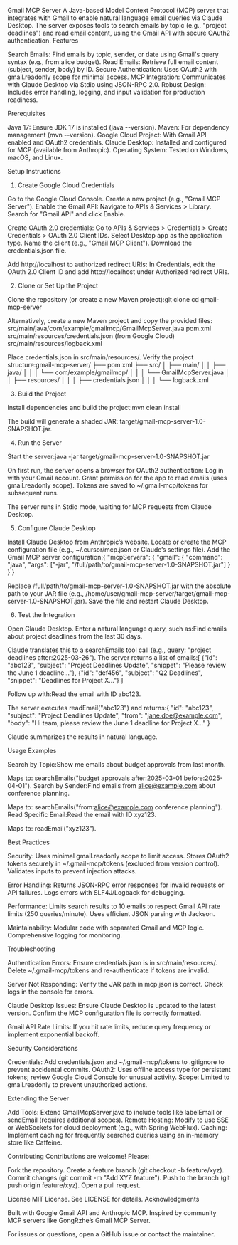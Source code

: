 Gmail MCP Server
A Java-based Model Context Protocol (MCP) server that integrates with Gmail to enable natural language email queries via Claude Desktop. The server exposes tools to search emails by topic (e.g., "project deadlines") and read email content, using the Gmail API with secure OAuth2 authentication.
Features

Search Emails: Find emails by topic, sender, or date using Gmail's query syntax (e.g., from:alice budget).
Read Emails: Retrieve full email content (subject, sender, body) by ID.
Secure Authentication: Uses OAuth2 with gmail.readonly scope for minimal access.
MCP Integration: Communicates with Claude Desktop via Stdio using JSON-RPC 2.0.
Robust Design: Includes error handling, logging, and input validation for production readiness.

Prerequisites

Java 17: Ensure JDK 17 is installed (java --version).
Maven: For dependency management (mvn --version).
Google Cloud Project: With Gmail API enabled and OAuth2 credentials.
Claude Desktop: Installed and configured for MCP (available from Anthropic).
Operating System: Tested on Windows, macOS, and Linux.

Setup Instructions
1. Create Google Cloud Credentials

Go to the Google Cloud Console.
Create a new project (e.g., "Gmail MCP Server").
Enable the Gmail API:
Navigate to APIs & Services > Library.
Search for "Gmail API" and click Enable.


Create OAuth 2.0 credentials:
Go to APIs & Services > Credentials > Create Credentials > OAuth 2.0 Client IDs.
Select Desktop app as the application type.
Name the client (e.g., "Gmail MCP Client").
Download the credentials.json file.


Add http://localhost to authorized redirect URIs:
In Credentials, edit the OAuth 2.0 Client ID and add http://localhost under Authorized redirect URIs.



2. Clone or Set Up the Project

Clone the repository (or create a new Maven project):git clone <repository-url>
cd gmail-mcp-server

Alternatively, create a new Maven project and copy the provided files:
src/main/java/com/example/gmailmcp/GmailMcpServer.java
pom.xml
src/main/resources/credentials.json (from Google Cloud)
src/main/resources/logback.xml


Place credentials.json in src/main/resources/.
Verify the project structure:gmail-mcp-server/
├── pom.xml
├── src/
│   ├── main/
│   │   ├── java/
│   │   │   └── com/example/gmailmcp/
│   │   │       └── GmailMcpServer.java
│   │   ├── resources/
│   │   │   ├── credentials.json
│   │   │   └── logback.xml



3. Build the Project

Install dependencies and build the project:mvn clean install


The build will generate a shaded JAR: target/gmail-mcp-server-1.0-SNAPSHOT.jar.

4. Run the Server

Start the server:java -jar target/gmail-mcp-server-1.0-SNAPSHOT.jar


On first run, the server opens a browser for OAuth2 authentication:
Log in with your Gmail account.
Grant permission for the app to read emails (uses gmail.readonly scope).
Tokens are saved to ~/.gmail-mcp/tokens for subsequent runs.


The server runs in Stdio mode, waiting for MCP requests from Claude Desktop.

5. Configure Claude Desktop

Install Claude Desktop from Anthropic’s website.
Locate or create the MCP configuration file (e.g., ~/.cursor/mcp.json or Claude’s settings file).
Add the Gmail MCP server configuration:{
"mcpServers": {
"gmail": {
"command": "java",
"args": ["-jar", "/full/path/to/gmail-mcp-server-1.0-SNAPSHOT.jar"]
}
}
}

Replace /full/path/to/gmail-mcp-server-1.0-SNAPSHOT.jar with the absolute path to your JAR file (e.g., /home/user/gmail-mcp-server/target/gmail-mcp-server-1.0-SNAPSHOT.jar).
Save the file and restart Claude Desktop.

6. Test the Integration

Open Claude Desktop.
Enter a natural language query, such as:Find emails about project deadlines from the last 30 days.


Claude translates this to a searchEmails tool call (e.g., query: "project deadlines after:2025-03-26"). The server returns a list of emails:[
{"id": "abc123", "subject": "Project Deadlines Update", "snippet": "Please review the June 1 deadline..."},
{"id": "def456", "subject": "Q2 Deadlines", "snippet": "Deadlines for Project X..."}
]


Follow up with:Read the email with ID abc123.


The server executes readEmail("abc123") and returns:{
"id": "abc123",
"subject": "Project Deadlines Update",
"from": "jane.doe@example.com",
"body": "Hi team, please review the June 1 deadline for Project X..."
}


Claude summarizes the results in natural language.

Usage Examples

Search by Topic:Show me emails about budget approvals from last month.

Maps to: searchEmails("budget approvals after:2025-03-01 before:2025-04-01").
Search by Sender:Find emails from alice@example.com about conference planning.

Maps to: searchEmails("from:alice@example.com conference planning").
Read Specific Email:Read the email with ID xyz123.

Maps to: readEmail("xyz123").

Best Practices

Security:
Uses minimal gmail.readonly scope to limit access.
Stores OAuth2 tokens securely in ~/.gmail-mcp/tokens (excluded from version control).
Validates inputs to prevent injection attacks.


Error Handling:
Returns JSON-RPC error responses for invalid requests or API failures.
Logs errors with SLF4J/Logback for debugging.


Performance:
Limits search results to 10 emails to respect Gmail API rate limits (250 queries/minute).
Uses efficient JSON parsing with Jackson.


Maintainability:
Modular code with separated Gmail and MCP logic.
Comprehensive logging for monitoring.



Troubleshooting

Authentication Errors:
Ensure credentials.json is in src/main/resources/.
Delete ~/.gmail-mcp/tokens and re-authenticate if tokens are invalid.


Server Not Responding:
Verify the JAR path in mcp.json is correct.
Check logs in the console for errors.


Claude Desktop Issues:
Ensure Claude Desktop is updated to the latest version.
Confirm the MCP configuration file is correctly formatted.


Gmail API Rate Limits:
If you hit rate limits, reduce query frequency or implement exponential backoff.



Security Considerations

Credentials: Add credentials.json and ~/.gmail-mcp/tokens to .gitignore to prevent accidental commits.
OAuth2: Uses offline access type for persistent tokens; review Google Cloud Console for unusual activity.
Scope: Limited to gmail.readonly to prevent unauthorized actions.

Extending the Server

Add Tools: Extend GmailMcpServer.java to include tools like labelEmail or sendEmail (requires additional scopes).
Remote Hosting: Modify to use SSE or WebSockets for cloud deployment (e.g., with Spring WebFlux).
Caching: Implement caching for frequently searched queries using an in-memory store like Caffeine.

Contributing
Contributions are welcome! Please:

Fork the repository.
Create a feature branch (git checkout -b feature/xyz).
Commit changes (git commit -m "Add XYZ feature").
Push to the branch (git push origin feature/xyz).
Open a pull request.

License
MIT License. See LICENSE for details.
Acknowledgments

Built with Google Gmail API and Anthropic MCP.
Inspired by community MCP servers like GongRzhe’s Gmail MCP Server.

For issues or questions, open a GitHub issue or contact the maintainer.
